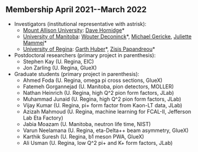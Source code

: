 ## Membership April 2021--March 2022
- Investigators (institutional representative with astrisk):
  - [Mount Allison University](http://mta.ca): [Dave Hornidge](mailto:dhornidge@mta.ca)&ast;
  - [University of Manitoba](http://umanitoba.ca): [Wouter Deconinck](mailto:Wouter.Deconinck@umanitoba.ca)&ast;, [Michael Gericke](mailto:mgericke@physics.umanitoba.ca), [Juliette Mammei](mailto:jmammei@physics.umanitoba.ca)&ast;
  - [University of Regina](http://uregina.ca): [Garth Huber](mailto:huberg@uregina.ca)&ast;, [Zisis Papandreou](mailto:zisis@uregina.ca)&ast;
- Postdoctoral researchers (primary project in parenthesis):
  - Stephen Kay (U. Regina, EIC)
  - Jon Zarling (U. Regina, GlueX)
- Graduate students (primary project in parenthesis):
  - Ahmed Foda (U. Regina, omega pi cross sections, GlueX)
  - Fatemeh Gorgannejad (U. Manitoba, pion detectors, MOLLER)
  - Nathan Heinrich (U. Regina, high Q^2 pion form factors, JLab)
  - Muhammad Junaid (U. Regina, high Q^2 pion form factors, JLab)
  - Vijay Kumar (U. Regina, pi+ form factor from Kaon-LT data, JLab)
  - Azizah Mahmoud (U. Regina, machine learning for FCAL-II, Jefferson Lab Eta Factory)
  - Jabia Moazam (U. Manitoba, neutron life time, NIST)
  - Varun Neelamana (U. Regina, eta-Delta++ beam asymmetry, GlueX)
  - Karthik Suresh (U. Regina, b1 meson PWA, GlueX)
  - Ali Usman  (U. Regina, low Q^2 pi+ and K+ form factors, JLab)

